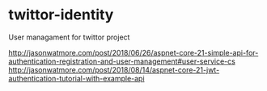 # twittor-identity
User managament for twittor project


http://jasonwatmore.com/post/2018/06/26/aspnet-core-21-simple-api-for-authentication-registration-and-user-management#user-service-cs
http://jasonwatmore.com/post/2018/08/14/aspnet-core-21-jwt-authentication-tutorial-with-example-api